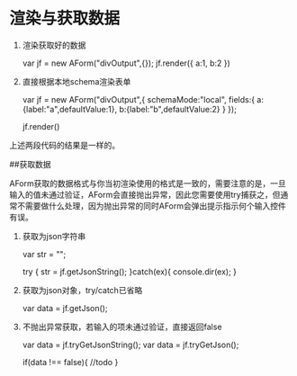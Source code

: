 # 渲染与获取数据

1. 渲染获取好的数据

    var jf = new AForm("divOutput",{});
    jf.render({
        a:1,
        b:2
    })

2. 直接根据本地schema渲染表单

    var jf = new AForm("divOutput",{
    schemaMode:"local",
    fields:{
        a:{label:"a",defaultValue:1},
        b:{label:"b",defaultValue:2}
    }
    });

    jf.render()

上述两段代码的结果是一样的。

##获取数据

AForm获取的数据格式与你当初渲染使用的格式是一致的，需要注意的是，一旦输入的值未通过验证，AForm会直接抛出异常，因此您需要使用try捕获之，但通常不需要做什么处理，因为抛出异常的同时AForm会弹出提示指示何个输入控件有误。

1. 获取为json字符串

    var str = "";

    try {
        str = jf.getJsonString();
    }catch(ex){
        console.dir(ex);
    }

2. 获取为json对象，try/catch已省略

    var data = jf.getJson();

3. 不抛出异常获取，若输入的项未通过验证，直接返回false

    var data = jf.tryGetJsonString();
    var data = jf.tryGetJson();

    if(data !== false){
        //todo
    }








